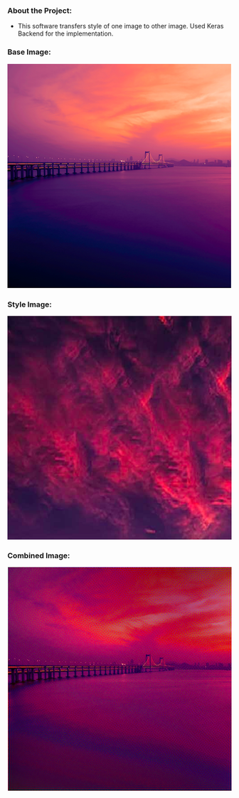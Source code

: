 ### About the Project:

- This software transfers style of one image to other image. Used Keras Backend for the implementation. 

### Base Image:

![](images/base.jpg)

### Style Image:

![](images/style.jpg)

### Combined Image:

![](images/combined.jpg)
